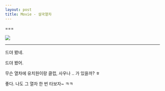 ```yaml
---
layout: post
title: Movie - 설국열차
---
```

===

![](https://dl.dropboxusercontent.com/u/9792864/download%20%282%29.jpg)

---

드뎌 봤네.

드뎌 봤어.

무슨 열차에 유치원이랑 클럽, 사우나 .. 가 있을까? ㅎ

좋다. 나도 그 열차 한 번 타보자~ ㅋㅋ


